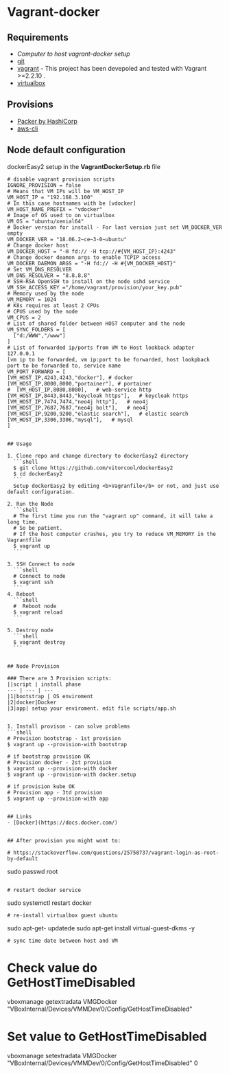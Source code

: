 # Vagrant-docker

## Requirements
- *Computer to host vagrant-docker setup*
- [git](https://git-scm.com/downloads)
- [vagrant](https://www.vagrantup.com/downloads.html) - This project has been devepoled and tested with Vagrant >=2.2.10 .
- [virtualbox](https://www.virtualbox.org/wiki/Downloads)

## Provisions
- [Packer by HashiCorp](https://learn.hashicorp.com/tutorials/packer/get-started-install-cli)
- [aws-cli](./AWS.md)


## Node default configuration
 dockerEasy2 setup in the <b> VagrantDockerSetup.rb </b> file
  ```shell
  # disable vagrant provision scripts
  IGNORE_PROVISION = false
  # Means that VM IPs will be VM_HOST_IP
  VM_HOST_IP = "192.168.3.100"  
  # In this case hostnames with be [vdocker]
  VM_HOST_NAME_PREFIX = "vdocker"
  # Image of OS used to on virtualbox
  VM_OS = "ubuntu/xenial64"
  # Docker version for install - For last version just set VM_DOCKER_VER empty
  VM_DOCKER_VER = "18.06.2~ce~3-0~ubuntu"
  # Change docker host
  VM_DOCKER_HOST = "-H fd:// -H tcp://#{VM_HOST_IP}:4243"
  # Change docker deamon args to enable TCPIP access
  VM_DOCKER_DAEMON_ARGS = "-H fd:// -H #{VM_DOCKER_HOST}"
  # Set VM_DNS_RESOLVER
  VM_DNS_RESOLVER = "8.8.8.8"
  # SSH-RSA OpenSSH to install on the node sshd service
  VM_SSH_ACCESS_KEY ="/home/vagrant/provision/your_key.pub"  
  # Memory used by the node
  VM_MEMORY = 1024
  # K8s requires at least 2 CPUs
  # CPUS used by the node
  VM_CPUS = 2
  # List of shared folder between HOST computer and the node
  VM_SYNC_FOLDERS = [
    ["d:/WWW","/www"]
  ]
  # List of forwarded ip/ports from VM to Host lookback adapter 127.0.0.1
  [vm ip to be forwarded, vm ip:port to be forwarded, host lookpback port to be forwarded to, service name
  VM_PORT_FORWARD = [  
  [VM_HOST_IP,4243,4243,"docker"], # docker
  [VM_HOST_IP,8000,8000,"portainer"], # portainer
#  [VM_HOST_IP,8080,8080],   # web-service http
  [VM_HOST_IP,8443,8443,"keycloak https"],   # keycloak https
  [VM_HOST_IP,7474,7474,"neo4j http"],   # neo4j
  [VM_HOST_IP,7687,7687,"neo4j bolt"],   # neo4j
  [VM_HOST_IP,9200,9200,"elastic search"],   # elastic search          
  [VM_HOST_IP,3306,3306,"mysql"],   # mysql
]
  ```
  ```

## Usage

1. Clone repo and change directory to dockerEasy2 directory
    ```shell
    $ git clone https://github.com/vitorcool/dockerEasy2
    $ cd dockerEasy2
    ```
    Setup dockerEasy2 by editing <b>Vagranfile</b> or not, and just use default configuration.

2. Run the Node
    ```shell
    # The first time you run the "vagrant up" command, it will take a long time.
    # So be patient.
    # If the host computer crashes, you try to reduce VM_MEMORY in the Vagrantfile
    $ vagrant up
    ```  

3. SSH Connect to node
    ```shell
    # Connect to node
    $ vagrant ssh    
    ```
4. Reboot
    ```shell
    #  Reboot node
    $ vagrant reload        
    ```

5. Destroy node
    ```shell
    $ vagrant destroy
    ```    


## Node Provision

### There are 3 Provision scripts:
||script | install phase
--- | --- | ---
|1|bootstrap | OS enviroment
|2|docker|Docker
|3|app| setup your enviroment. edit file scripts/app.sh


1. Install provison - can solve problems
```shell
# Provision bootstrap - 1st provision
$ vagrant up --provision-with bootstrap
```
```shell
# if bootstrap provision OK
# Provision docker - 2st provision
$ vagrant up --provision-with docker
$ vagrant up --provision-with docker.setup
```
```shell
# if provision kube OK
# Provision app - 3td provision
$ vagrant up --provision-with app
```
```shell

## Links
- [Docker](https://docs.docker.com/)


## After provision you might wont to:

# https://stackoverflow.com/questions/25758737/vagrant-login-as-root-by-default
```
sudo passwd root
```

# restart docker service 
```
 sudo systemctl restart docker
```
# re-install virtualbox guest ubuntu
```
sudo apt-get- updatede
sudo apt-get install virtual-guest-dkms -y
```
# sync time date between host and VM
```
# Check value do GetHostTimeDisabled
vboxmanage getextradata VMGDocker "VBoxInternal/Devices/VMMDev/0/Config/GetHostTimeDisabled"

# Set value to GetHostTimeDisabled
vboxmanage setextradata VMGDocker "VBoxInternal/Devices/VMMDev/0/Config/GetHostTimeDisabled" 0 
```